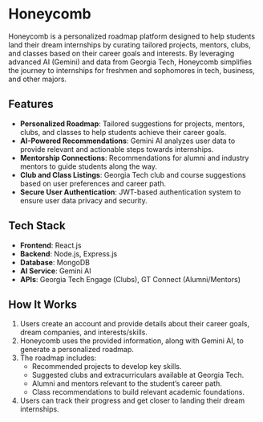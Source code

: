 # Honeycomb

Honeycomb is a personalized roadmap platform designed to help students land their dream internships by curating tailored projects, mentors, clubs, and classes based on their career goals and interests. By leveraging advanced AI (Gemini) and data from Georgia Tech, Honeycomb simplifies the journey to internships for freshmen and sophomores in tech, business, and other majors.

## Features
- **Personalized Roadmap**: Tailored suggestions for projects, mentors, clubs, and classes to help students achieve their career goals.
- **AI-Powered Recommendations**: Gemini AI analyzes user data to provide relevant and actionable steps towards internships.
- **Mentorship Connections**: Recommendations for alumni and industry mentors to guide students along the way.
- **Club and Class Listings**: Georgia Tech club and course suggestions based on user preferences and career path.
- **Secure User Authentication**: JWT-based authentication system to ensure user data privacy and security.

## Tech Stack
- **Frontend**: React.js
- **Backend**: Node.js, Express.js
- **Database**: MongoDB
- **AI Service**: Gemini AI
- **APIs**: Georgia Tech Engage (Clubs), GT Connect (Alumni/Mentors)

## How It Works
1. Users create an account and provide details about their career goals, dream companies, and interests/skills.
2. Honeycomb uses the provided information, along with Gemini AI, to generate a personalized roadmap.
3. The roadmap includes:
   - Recommended projects to develop key skills.
   - Suggested clubs and extracurriculars available at Georgia Tech.
   - Alumni and mentors relevant to the student’s career path.
   - Class recommendations to build relevant academic foundations.
4. Users can track their progress and get closer to landing their dream internships.

